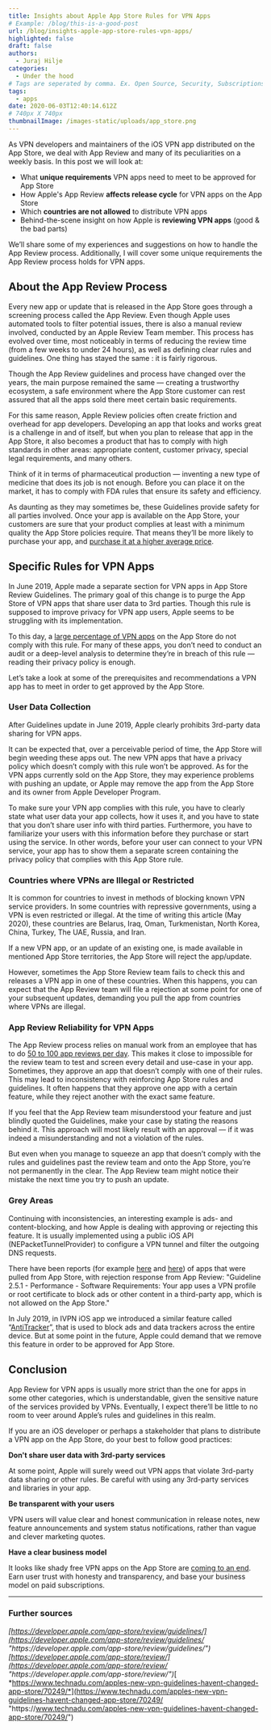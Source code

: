 ```yaml
---
title: Insights about Apple App Store Rules for VPN Apps
# Example: /blog/this-is-a-good-post
url: /blog/insights-apple-app-store-rules-vpn-apps/
highlighted: false
draft: false
authors:
  - Juraj Hilje
categories:
  - Under the hood
# Tags are seperated by comma. Ex. Open Source, Security, Subscriptions
tags:
  - apps
date: 2020-06-03T12:40:14.612Z
# 740px X 740px
thumbnailImage: /images-static/uploads/app_store.png
---
```

As VPN developers and maintainers of the iOS VPN app distributed on the App Store, we deal with App Review and many of its peculiarities on a weekly basis. In this post we will look at:

* What **unique requirements** VPN apps need to meet to be approved for App Store
* How Apple's App Review **affects release cycle** for VPN apps on the App Store
* Which **countries are not allowed** to distribute VPN apps
* Behind-the-scene insight on how Apple is **reviewing VPN apps** (good & the bad parts)

We’ll share some of my experiences and suggestions on how to handle the App Review process. Additionally, I will cover some unique requirements the App Review process holds for VPN apps.

## About the App Review Process

Every new app or update that is released in the App Store goes through a screening process called the App Review. Even though Apple uses automated tools to filter potential issues, there is also a manual review involved, conducted by an Apple Review Team member. This process has evolved over time, most noticeably in terms of reducing the review time (from a few weeks to under 24 hours), as well as defining clear rules and guidelines. One thing has stayed the same : it is fairly rigorous.

Though the App Review guidelines and process have changed over the years, the main purpose remained the same — creating a trustworthy ecosystem, a safe environment where the App Store customer can rest assured that all the apps sold there meet certain basic requirements.

For this same reason, Apple Review policies often create friction and overhead for app developers. Developing an app that looks and works great is a challenge in and of itself, but when you plan to release that app in the App Store, it also becomes a product that has to comply with high standards in other areas: appropriate content, customer privacy, special legal requirements, and many others.

Think of it in terms of pharmaceutical production — inventing a new type of medicine that does its job is not enough. Before you can place it on the market, it has to comply with FDA rules that ensure its safety and efficiency.

As daunting as they may sometimes be, these Guidelines provide safety for all parties involved. Once your app is available on the App Store, your customers are sure that your product complies at least with a minimum quality the App Store policies require. That means they’ll be more likely to purchase your app, and [purchase it at a higher average price](https://appleinsider.com/articles/19/07/03/apples-app-store-generated-80-more-revenue-than-google-play-with-a-third-as-many-installs-in-first-half-of-2019 "https\://appleinsider.com/articles/19/07/03/apples-app-store-generated-80-more-revenue-than-google-play-with-a-third-as-many-installs-in-first-half-of-2019").

## Specific Rules for VPN Apps

In June 2019, Apple made a separate section for VPN apps in App Store Review Guidelines. The primary goal of this change is to purge the App Store of VPN apps that share user data to 3rd parties. Though this rule is supposed to improve privacy for VPN app users, Apple seems to be struggling with its implementation.

To this day, a [large percentage of VPN apps](https://www.top10vpn.com/research/investigations/free-vpn-ios-apps-data-sharing/ "https\://www.top10vpn.com/research/investigations/free-vpn-ios-apps-data-sharing/") on the App Store do not comply with this rule. For many of these apps, you don’t need to conduct an audit or a deep-level analysis to determine they’re in breach of this rule — reading their privacy policy is enough.

Let’s take a look at some of the prerequisites and recommendations a VPN app has to meet in order to get approved by the App Store.

### User Data Collection

After Guidelines update in June 2019, Apple clearly prohibits 3rd-party data sharing for VPN apps.

It can be expected that, over a perceivable period of time, the App Store will begin weeding these apps out. The new VPN apps that have a privacy policy which doesn’t comply with this rule won’t be approved. As for the VPN apps currently sold on the App Store, they may experience problems with pushing an update, or Apple may remove the app from the App Store and its owner from Apple Developer Program.

To make sure your VPN app complies with this rule, you have to clearly state what user data your app collects, how it uses it, and you have to state that you don’t share user info with third parties. Furthermore, you have to familiarize your users with this information before they purchase or start using the service. In other words, before your user can connect to your VPN service, your app has to show them a separate screen containing the privacy policy that complies with this App Store rule.

### Countries where VPNs are Illegal or Restricted

It is common for countries to invest in methods of blocking known VPN service providers. In some countries with repressive governments, using a VPN is even restricted or illegal. At the time of writing this article (May 2020), these countries are Belarus, Iraq, Oman, Turkmenistan, North Korea, China, Turkey, The UAE, Russia, and Iran.

If a new VPN app, or an update of an existing one, is made available in mentioned App Store territories, the App Store will reject the app/update.

However, sometimes the App Store Review team fails to check this and releases a VPN app in one of these countries. When this happens, you can expect that the App Review team will file a rejection at some point for one of your subsequent updates, demanding you pull the app from countries where VPNs are illegal.

### App Review Reliability for VPN Apps

The App Review process relies on manual work from an employee that has to do [50 to 100 app reviews per day](https://www.cnbc.com/2019/06/21/how-apples-app-review-process-for-the-app-store-works.html "https\://www.cnbc.com/2019/06/21/how-apples-app-review-process-for-the-app-store-works.html"). This makes it close to impossible for the review team to test and screen every detail and use-case in your app. Sometimes, they approve an app that doesn’t comply with one of their rules. This may lead to inconsistency with reinforcing App Store rules and guidelines. It often happens that they approve one app with a certain feature, while they reject another with the exact same feature.

If you feel that the App Review team misunderstood your feature and just blindly quoted the Guidelines, make your case by stating the reasons behind it. This approach will most likely result with an approval — if it was indeed a misunderstanding and not a violation of the rules.

But even when you manage to squeeze an app that doesn’t comply with the rules and guidelines past the review team and onto the App Store, you’re not permanently in the clear. The App Review team might notice their mistake the next time you try to push an update.

### Grey Areas

Continuing with inconsistencies, an interesting example is ads- and content-blocking, and how Apple is dealing with approving or rejecting this feature. It is usually implemented using a public iOS API (NEPacketTunnelProvider) to configure a VPN tunnel and filter the outgoing DNS requests.

There have been reports (for example [here](https://adguard.com/en/blog/adguard-pro-discontinued.html "https\://adguard.com/en/blog/adguard-pro-discontinued.html") and [here](https://www.fastcompany.com/90236881/apple-tightlipped-on-removal-of-freedom-and-other-content-blocking-apps "https\://www.fastcompany.com/90236881/apple-tightlipped-on-removal-of-freedom-and-other-content-blocking-apps")) of apps that were pulled from App Store, with rejection response from App Review: "Guideline 2.5.1 - Performance - Software Requirements: Your app uses a VPN profile or root certificate to block ads or other content in a third-party app, which is not allowed on the App Store."

In July 2019, in IVPN iOS app we introduced a similar feature called “[AntiTracker](https://www.ivpn.net/blog/block-ads-and-beat-data-surveillance-with-ivpns-antitracker/ "https\://www.ivpn.net/blog/block-ads-and-beat-data-surveillance-with-ivpns-antitracker/")”, that is used to block ads and data trackers across the entire device. But at some point in the future, Apple could demand that we remove this feature in order to be approved for App Store.

## Conclusion

App Review for VPN apps is usually more strict than the one for apps in some other categories, which is understandable, given the sensitive nature of the services provided by VPNs. Eventually, I expect there’ll be little to no room to veer around Apple’s rules and guidelines in this realm.

If you are an iOS developer or perhaps a stakeholder that plans to distribute a VPN app on the App Store, do your best to follow good practices:

**Don't share user data with 3rd-party services**

At some point, Apple will surely weed out VPN apps that violate 3rd-party data sharing or other rules. Be careful with using any 3rd-party services and libraries in your app.

**Be transparent with your users**

VPN users will value clear and honest communication in release notes, new feature announcements and system status notifications, rather than vague and clever marketing quotes.

**Have a clear business model**

It looks like shady free VPN apps on the App Store are [coming to an end](https://appleinsider.com/articles/20/03/09/apple-removed-sensor-tower-vpn-ad-blocking-apps-for-gathering-user-data "https\://appleinsider.com/articles/20/03/09/apple-removed-sensor-tower-vpn-ad-blocking-apps-for-gathering-user-data"). Earn user trust with honesty and transparency, and base your business model on paid subscriptions.

- - -

### Further sources

*[https://developer.apple.com/app-store/review/guidelines/](https://developer.apple.com/app-store/review/guidelines/ "https\://developer.apple.com/app-store/review/guidelines/")*\
*[https://developer.apple.com/app-store/review/](https://developer.apple.com/app-store/review/ "https\://developer.apple.com/app-store/review/")*[\
*https://www.technadu.com/apples-new-vpn-guidelines-havent-changed-app-store/70249/*](https://www.technadu.com/apples-new-vpn-guidelines-havent-changed-app-store/70249/ "https\://www.technadu.com/apples-new-vpn-guidelines-havent-changed-app-store/70249/")
